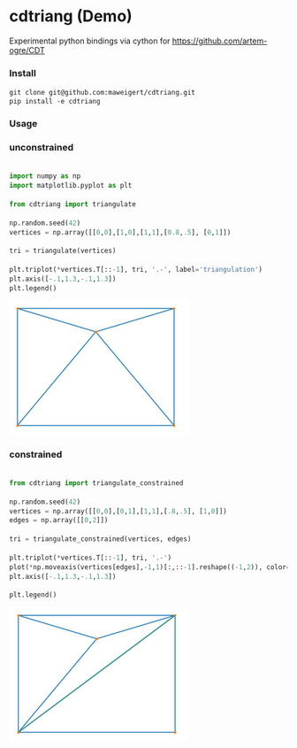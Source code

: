 # cdtriang (Demo)

Experimental python bindings via cython for https://github.com/artem-ogre/CDT

### Install 

```
git clone git@github.com:maweigert/cdtriang.git
pip install -e cdtriang
```


### Usage


### unconstrained 

```python

import numpy as np 
import matplotlib.pyplot as plt

from cdtriang import triangulate

np.random.seed(42)
vertices = np.array([[0,0],[1,0],[1,1],[0.8,.5], [0,1]])

tri = triangulate(vertices)

plt.triplot(*vertices.T[::-1], tri, '.-', label='triangulation')
plt.axis([-.1,1.3,-.1,1.3])
plt.legend()

```

![](images/plot_unconstrained.jpg)

### constrained 

```python

from cdtriang import triangulate_constrained

np.random.seed(42)
vertices = np.array([[0,0],[0,1],[1,1],[.8,.5], [1,0]])
edges = np.array([[0,2]])

tri = triangulate_constrained(vertices, edges)

plt.triplot(*vertices.T[::-1], tri, '.-')
plot(*np.moveaxis(vertices[edges],-1,1)[:,::-1].reshape((-1,2)), color='C2', lw=3, alpha=.2)
plt.axis([-.1,1.3,-.1,1.3])

plt.legend()

```

![](images/plot_constrained.jpg)


